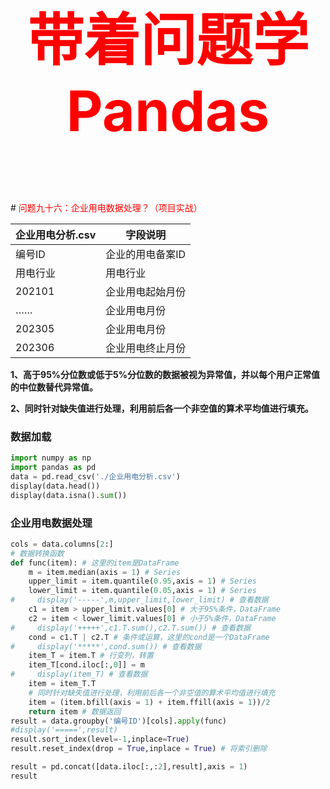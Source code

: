 

<p style="font-size: 90px;font-weight: bold;text-align: center;color: red;">带着问题学Pandas</p>
# <font color='red'>问题九十六：企业用电数据处理？（项目实战）</font>

| 企业用电分析.csv | 字段说明         |
| ---------------- | ---------------- |
| 编号ID           | 企业的用电备案ID |
| 用电行业         | 用电行业         |
| 202101           | 企业用电起始月份 |
| ……               | 企业用电月份     |
| 202305           | 企业用电月份     |
| 202306           | 企业用电终止月份 |

**1、高于95%分位数或低于5%分位数的数据被视为异常值，并以每个用户正常值的中位数替代异常值。**

**2、同时针对缺失值进行处理，利用前后各一个非空值的算术平均值进行填充。**

### 数据加载

```Python
import numpy as np
import pandas as pd
data = pd.read_csv('./企业用电分析.csv')
display(data.head())
display(data.isna().sum())
```

### 企业用电数据处理

```Python
cols = data.columns[2:]
# 数据转换函数
def func(item): # 这里的item是DataFrame
    m = item.median(axis = 1) # Series
    upper_limit = item.quantile(0.95,axis = 1) # Series
    lower_limit = item.quantile(0.05,axis = 1) # Series
#     display('-----',m,upper_limit,lower_limit) # 查看数据
    c1 = item > upper_limit.values[0] # 大于95%条件，DataFrame
    c2 = item < lower_limit.values[0] # 小于5%条件，DataFrame
#     display('+++++',c1.T.sum(),c2.T.sum()) # 查看数据
    cond = c1.T | c2.T # 条件或运算，这里的cond是一个DataFrame
#     display('*****',cond.sum()) # 查看数据
    item_T = item.T # 行变列，转置
    item_T[cond.iloc[:,0]] = m
#     display(item_T) # 查看数据
    item = item_T.T
    # 同时针对缺失值进行处理，利用前后各一个非空值的算术平均值进行填充
    item = (item.bfill(axis = 1) + item.ffill(axis = 1))/2
    return item # 数据返回
result = data.groupby('编号ID')[cols].apply(func)
#display('=====',result)
result.sort_index(level=-1,inplace=True)
result.reset_index(drop = True,inplace = True) # 将索引删除

result = pd.concat([data.iloc[:,:2],result],axis = 1)
result
```
